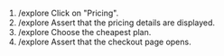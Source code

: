 1. /explore Click on "Pricing".
2. /explore Assert that the pricing details are displayed.
3. /explore Choose the cheapest plan.
4. /explore Assert that the checkout page opens.